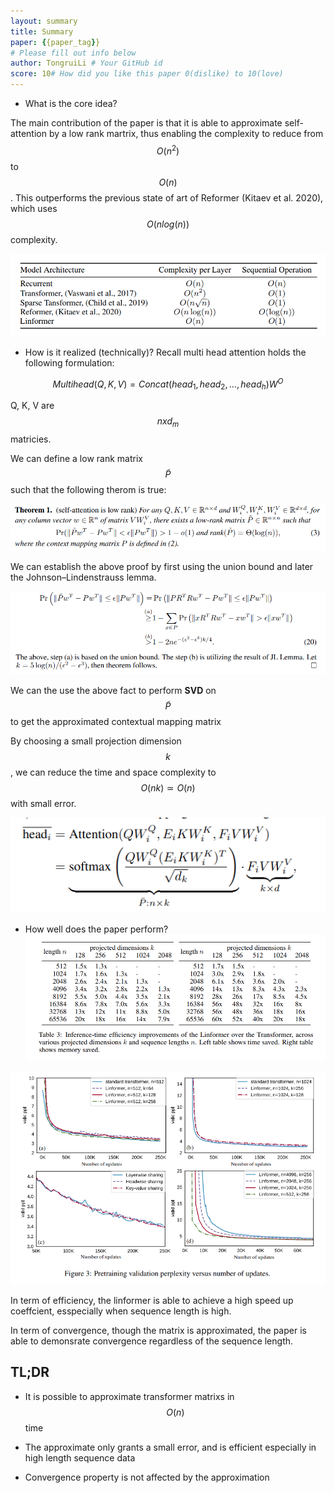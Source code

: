 ```yaml
---
layout: summary
title: Summary
paper: {{paper_tag}}
# Please fill out info below
author: TongruiLi # Your GitHub id
score: 10# How did you like this paper 0(dislike) to 10(love)
---
```


* What is the core idea?

The main contribution of the paper is that it is able to approximate self-attention by a low rank martrix, thus enabling the complexity to reduce from $$O(n^2)$$ to $$O(n)$$. This outperforms the previous state of art of Reformer (Kitaev et al. 2020), which uses $$O(n log(n))$$ complexity.

![complexity](wang2020linformer_1a.png)


* How is it realized (technically)?
Recall multi head attention holds the following formulation:

$$Multihead(Q, K, V) = Concat(head_1, head_2, ..., head_h)W^O$$

Q, K, V are $$nxd_m$$ matricies.

We can define a low rank matrix $$\widetilde{P}$$ such that the following therom is true:

![therom1](wang2020linformer_1c.png)

We can establish the above proof by first using the union bound and later the Johnson–Lindenstrauss lemma.

![therom1proof](wang2020linformer_1b.png)

We can the use the above fact to perform **SVD** on $$\widetilde{P}$$ to get the approximated contextual mapping matrix

By choosing a small projection dimension $$k$$, we can reduce the time and space complexity to $$O(nk) \simeq O(n)$$ with small error.

![therom2result](wang2020linformer_1d.png)

* How well does the paper perform?
![timeresult](wang2020linformer_1e.png)

![convergenceresult](wang2020linformer_1f.png)

In term of efficiency, the linformer is able to achieve a high speed up coeffcient, esspecially when sequence length is high. 

In term of convergence, though the matrix is approximated, the paper is able to demonsrate convergence regardless of the sequence length.


## TL;DR
* It is possible to approximate transformer matrixs in $$O(n)$$ time

* The approximate only grants a small error, and is efficient especially in high length sequence data

* Convergence property is not affected by the approximation